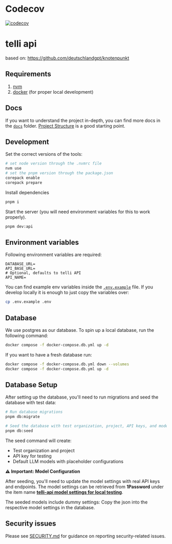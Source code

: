 # Codecov

[![codecov](https://codecov.io/github/FWU-DE/telli-api/graph/badge.svg?token=CHKGFGD0AF)](https://codecov.io/github/FWU-DE/telli-api)

# telli api

based on: https://github.com/deutschlandgpt/knotenpunkt

## Requirements

1. [nvm](https://github.com/nvm-sh/nvm)
2. [docker](https://docs.docker.com/engine/install/) (for proper local development)

## Docs

If you want to understand the project in-depth, you can find more docs in the [`docs`](./docs) folder.
[Project Structure](./docs/project-structure.md) is a good starting point.

## Development

Set the correct versions of the tools:

```sh
# set node version through the .nvmrc file
nvm use
# set the pnpm version through the package.json
corepack enable
corepack prepare
```

Install dependencies

```sh
pnpm i
```

Start the server (you will need environment variables for this to work properly).

```sh
pnpm dev:api
```

## Environment variables

Following environment variables are required:

```.env
DATABASE_URL=
API_BASE_URL=
# Optional, defaults to telli API
API_NAME=
```

You can find example env variables inside the [`.env.example`](./.env.example) file.
If you develop locally it is enough to just copy the variables over:

```sh
cp .env.example .env
```

## Database

We use postgres as our database.
To spin up a local database, run the following command:

```sh
docker compose -f docker-compose.db.yml up -d
```

If you want to have a fresh database run:

```sh
docker compose -f docker-compose.db.yml down --volumes
docker compose -f docker-compose.db.yml up -d
```

## Database Setup

After setting up the database, you'll need to run migrations and seed the database with test data:

```sh
# Run database migrations
pnpm db:migrate

# Seed the database with test organization, project, API keys, and models
pnpm db:seed
```

The seed command will create:

- Test organization and project
- API key for testing
- Default LLM models with placeholder configurations

**⚠️ Important: Model Configuration**

After seeding, you'll need to update the model settings with real API keys and endpoints. The model settings can be retrieved from **1Password** under the item name **[telli-api model settings for local testing](https://start.1password.com/open/i?a=UWYBPUFO5NFK7AJEKCVW56JBOQ&v=ixer5vuqkawipava543m2wxks4&i=cixnv7jghs3fz56vmjk5f55kcq&h=fwuggmbh.1password.eu)**.

The seeded models include dummy settings:
Copy the json into the respective model settings in the database.

## Security issues

Please see [SECURITY.md](SECURITY.md) for guidance on reporting security-related issues.
